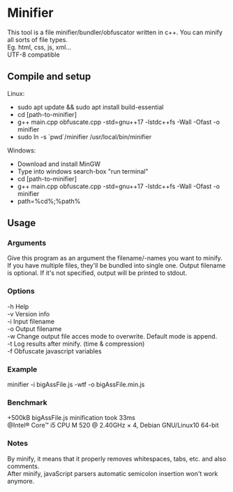 # Minifier  
This tool is a file minifier/bundler/obfuscator written in c++. You can minify all sorts of file types.  
Eg. html, css, js, xml...  
UTF-8 compatible  
  
## Compile and setup 
Linux:  
* sudo apt update && sudo apt install build-essential
* cd [path-to-minifier]
* g++ main.cpp obfuscate.cpp -std=gnu++17 -lstdc++fs -Wall -Ofast -o minifier  
* sudo ln -s \`pwd\`/minifier /usr/local/bin/minifier  
  
Windows:  
* Download and install MinGW  
* Type into windows search-box "run terminal"  
* cd [path-to-minifier]  
* g++ main.cpp obfuscate.cpp -std=gnu++17 -lstdc++fs -Wall -Ofast -o minifier  
* path=%cd%;%path%  
  
## Usage  
### Arguments  
Give this program as an argument the filename/-names you want to minify.  
If you have multiple files, they'll be bundled into single one.
Output filename is optional. If it's not specified, output will be printed to stdout.  
  
### Options  
-h  Help  
-v  Version info  
-i  Input filename  
-o  Output filename  
-w  Change output file acces mode to overwrite. Default mode is append.  
-t  Log results after minify. (time & compression)  
-f  Obfuscate javascript variables  
  
### Example  
minifier -i bigAssFile.js -wtf -o bigAssFile.min.js  
  
### Benchmark  
+500kB bigAssFile.js minification took 33ms  
@Intel® Core™ i5 CPU M 520 @ 2.40GHz × 4, Debian GNU/Linux10 64-bit
  
### Notes  
By minify, it means that it properly removes whitespaces, tabs, etc. and also comments.  
After minify, javaScript parsers automatic semicolon insertion won't work anymore.  
